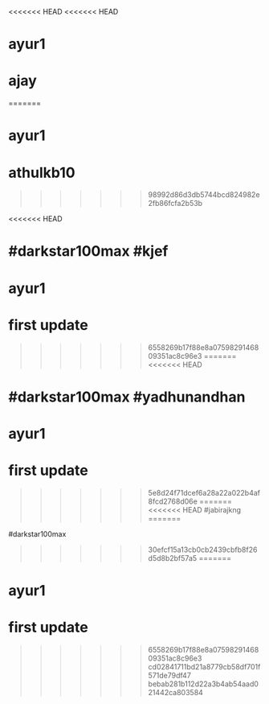 <<<<<<< HEAD
<<<<<<< HEAD
# ayur1
# ajay
=======
# ayur1
# athulkb10
>>>>>>> 98992d86d3db5744bcd824982e2fb86fcfa2b53b

<<<<<<< HEAD

#darkstar100max
#kjef
=======
# ayur1 
# first update
>>>>>>> 6558269b17f88e8a0759829146809351ac8c96e3
=======
<<<<<<< HEAD

#darkstar100max
#yadhunandhan
=======
# ayur1 
# first update
>>>>>>> 5e8d24f71dcef6a28a22a022b4af8fcd2768d06e
=======
<<<<<<< HEAD
#jabirajkng
=======

#darkstar100max
>>>>>>> 30efcf15a13cb0cb2439cbfb8f26d5d8b2bf57a5
=======
# ayur1 
# first update
>>>>>>> 6558269b17f88e8a0759829146809351ac8c96e3
>>>>>>> cd02841711bd21a8779cb58df701f571de79df47
>>>>>>> bebab281b112d22a3b4ab54aad021442ca803584
